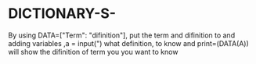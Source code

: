 # DICTIONARY-S-
By using DATA=["Term": "difinition"], put the term and difinition to and adding variables ,a = input(") what definition, to know and print=(DATA(A)) will show the difinition of term you you want to know
